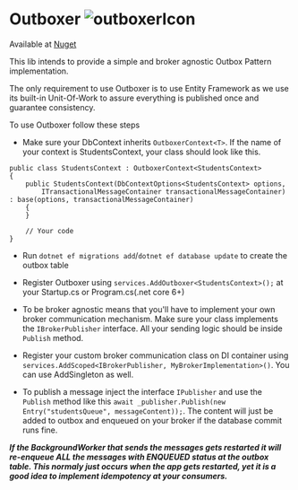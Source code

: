 
# Outboxer  ![outboxerIcon](https://user-images.githubusercontent.com/32839273/185821189-73cce7bf-cce6-45f4-96b3-a50e5dc356f0.png)


Available at [Nuget](https://www.nuget.org/packages/Outboxer/) 

This lib intends to provide a simple and broker agnostic Outbox Pattern implementation.

The only requirement to use Outboxer is to use Entity Framework as we use its built-in Unit-Of-Work to assure everything is published once and guarantee consistency.

To use Outboxer follow these steps

* Make sure your DbContext inherits `OutboxerContext<T>`. If the name of your context is StudentsContext, your class should look like this.

```
public class StudentsContext : OutboxerContext<StudentsContext>
{
    public StudentsContext(DbContextOptions<StudentsContext> options,
        ITransactionalMessageContainer transactionalMessageContainer) : base(options, transactionalMessageContainer)
    {
    }

    // Your code
}
```

* Run `dotnet ef migrations add`/`dotnet ef database update` to create the outbox table

* Register Outboxer using `services.AddOutboxer<StudentsContext>();` at your Startup.cs or Program.cs(.net core 6+)

* To be broker agnostic means that you'll have to implement your own broker communication mechanism. Make sure your class implements the `IBrokerPublisher` interface. All your sending logic should be inside `Publish` method.

* Register your custom broker communication class on DI container using `services.AddScoped<IBrokerPublisher, MyBrokerImplementation>()`. You can use AddSingleton as well.

* To publish a message inject the interface `IPublisher` and use the `Publish` method like this `await _publisher.Publish(new Entry("studentsQueue", messageContent));`. The content will just be added to outbox and enqueued on your broker if the database commit runs fine.

***If the BackgroundWorker that sends the messages gets restarted it will re-enqueue ALL the messages with ENQUEUED status at the outbox table. This normaly just occurs when the app gets restarted, yet it is a good idea to implement idempotency at your consumers.***
